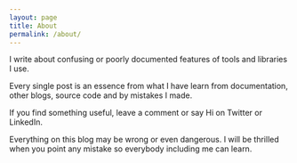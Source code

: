 ```yaml
---
layout: page
title: About
permalink: /about/
---
```


I write about confusing or poorly documented features
of tools and libraries I use.

Every single post is an essence from what I have learn from
documentation, other blogs, source code and by mistakes I made.

If you find something useful,
leave a comment or say Hi on Twitter or LinkedIn.

Everything on this blog may be wrong or even dangerous.
I will be thrilled when you point any mistake so everybody
including me can learn.
